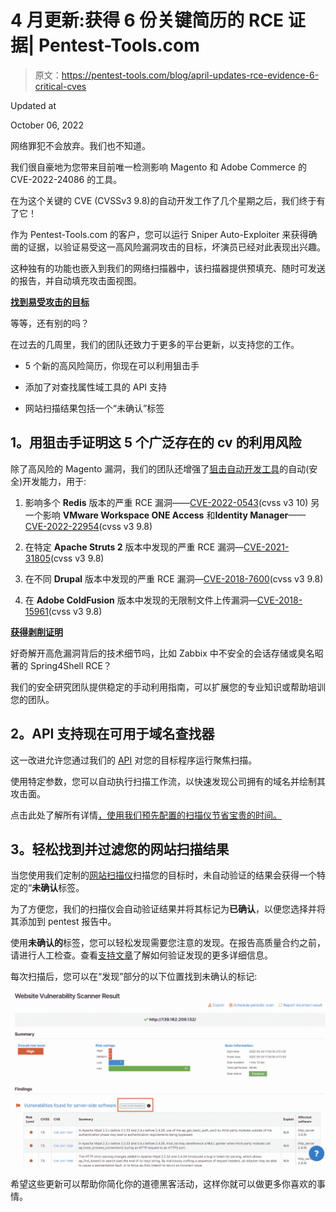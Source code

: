 # 4 月更新:获得 6 份关键简历的 RCE 证据| Pentest-Tools.com

> 原文：<https://pentest-tools.com/blog/april-updates-rce-evidence-6-critical-cves>

Updated at

October 06, 2022

网络罪犯不会放弃。我们也不知道。

我们很自豪地为您带来目前唯一检测影响 Magento 和 Adobe Commerce 的 CVE-2022-24086 的工具。

在为这个关键的 CVE (CVSSv3 9.8)的自动开发工作了几个星期之后，我们终于有了它！

作为 Pentest-Tools.com 的客户，您可以运行 Sniper Auto-Exploiter 来获得确凿的证据，以验证易受这一高风险漏洞攻击的目标，坏演员已经对此表现出兴趣。

这种独有的功能也嵌入到我们的网络扫描器中，该扫描器提供预填充、随时可发送的报告，并自动填充攻击面视图。

[**找到易受攻击的目标**](https://pentest-tools.com/exploit-helpers/sniper)

等等，还有别的吗？

在过去的几周里，我们的团队还致力于更多的平台更新，以支持您的工作。

*   5 个新的高风险简历，你现在可以利用狙击手

*   添加了对查找属性域工具的 API 支持

*   网站扫描结果包括一个“未确认”标签

## **1。用狙击手证明这 5 个广泛存在的 cv 的利用风险**

除了高风险的 Magento 漏洞，我们的团队还增强了[狙击自动开发工具](/exploit-helpers/sniper)的自动(安全)开发能力，用于:

1.  影响多个 **Redis** 版本的严重 RCE 漏洞——[CVE-2022-0543](https://nvd.nist.gov/vuln/detail/CVE-2022-0543)(cvss v3 10)
    另一个影响 **VMware Workspace ONE Access** 和**Identity Manager**——[CVE-2022-22954](https://nvd.nist.gov/vuln/detail/CVE-2022-22954)(cvss v3 9.8)

2.  在特定 **Apache Struts 2** 版本中发现的严重 RCE 漏洞—[CVE-2021-31805](https://nvd.nist.gov/vuln/detail/CVE-2021-31805)(cvss v3 9.8)

3.  在不同 **Drupal** 版本中发现的严重 RCE 漏洞—[CVE-2018-7600](https://nvd.nist.gov/vuln/detail/cve-2018-7600)(cvss v3 9.8)

4.  在 **Adobe ColdFusion** 版本中发现的无限制文件上传漏洞—[CVE-2018-15961](https://nvd.nist.gov/vuln/detail/CVE-2018-15961)(cvss v3 9.8)

[**获得剥削证明**](https://pentest-tools.com/exploit-helpers/sniper)

好奇解开高危漏洞背后的技术细节吗，比如 Zabbix 中不安全的会话存储或臭名昭著的 Spring4Shell RCE？

我们的安全研究团队提供稳定的手动利用指南，可以扩展您的专业知识或帮助培训您的团队。

## **2。API 支持现在可用于域名查找器**

这一改进允许您通过我们的 [API](/features/api) 对您的目标程序运行聚焦扫描。

使用特定参数，您可以自动执行扫描工作流，以快速发现公司拥有的域名并绘制其攻击面。

点击此处了解所有详情[，使用我们预先配置的扫描仪节省宝贵的时间。](https://pentest-tools.com/api-reference/domain-finder)

## **3。轻松找到并过滤您的网站扫描结果**

当您使用我们定制的[网站扫描仪](/website-vulnerability-scanning/website-scanner)扫描您的目标时，未自动验证的结果会获得一个特定的“**未确认**标签。

为了方便您，我们的扫描仪会自动验证结果并将其标记为**已确认**，以便您选择并将其添加到 pentest 报告中。

使用**未确认的**标签，您可以轻松发现需要您注意的发现。在报告高质量合约之前，请进行人工检查。查看[支持文章](https://support.pentest-tools.com/vulnerability-management-and-reporting/manually-validate-findings)了解如何验证发现的更多详细信息。

每次扫描后，您可以在“发现”部分的以下位置找到未确认的标记:

![Website Scanner results](img/dadcd0b2191d339f2a326474eafda03d.png)

希望这些更新可以帮助你简化你的道德黑客活动，这样你就可以做更多你喜欢的事情。